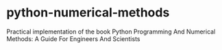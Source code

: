 # python-numerical-methods
 Practical implementation of the book Python Programming And Numerical Methods: A Guide For Engineers And Scientists
